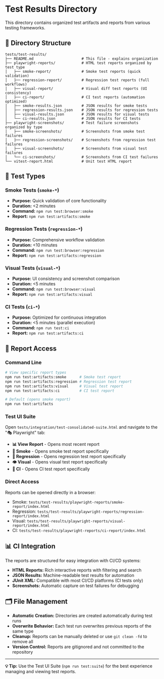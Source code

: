 # Test Results Directory

This directory contains organized test artifacts and reports from various testing frameworks.

## 📁 Directory Structure

```
tests/test-results/
├── README.md                      # This file - explains organization
├── playwright-reports/            # HTML test reports organized by test type
│   ├── smoke-report/              # Smoke test reports (quick validation)
│   ├── regression-report/         # Regression test reports (full workflows)
│   ├── visual-report/             # Visual diff test reports (UI consistency)
│   ├── ci-report/                 # CI test reports (automation optimized)
│   ├── smoke-results.json         # JSON results for smoke tests
│   ├── regression-results.json    # JSON results for regression tests
│   ├── visual-results.json        # JSON results for visual tests
│   └── ci-results.json            # JSON results for CI tests
├── playwright-screenshots/        # Test failure screenshots organized by type
│   ├── smoke-screenshots/         # Screenshots from smoke test failures
│   ├── regression-screenshots/    # Screenshots from regression test failures
│   ├── visual-screenshots/        # Screenshots from visual test failures
│   └── ci-screenshots/            # Screenshots from CI test failures
└── vitest-report.html             # Unit test HTML report
```

## 🎯 **Test Types**

### **Smoke Tests** (`smoke-*`)
- **Purpose:** Quick validation of core functionality
- **Duration:** <2 minutes
- **Command:** `npm run test:browser:smoke`
- **Report:** `npm run test:artifacts:smoke`

### **Regression Tests** (`regression-*`)
- **Purpose:** Comprehensive workflow validation
- **Duration:** <10 minutes
- **Command:** `npm run test:browser:regression`
- **Report:** `npm run test:artifacts:regression`

### **Visual Tests** (`visual-*`)
- **Purpose:** UI consistency and screenshot comparison
- **Duration:** <5 minutes
- **Command:** `npm run test:browser:visual`
- **Report:** `npm run test:artifacts:visual`

### **CI Tests** (`ci-*`)
- **Purpose:** Optimized for continuous integration
- **Duration:** <5 minutes (parallel execution)
- **Command:** `npm run test:ci`
- **Report:** `npm run test:artifacts:ci`

## 🔧 **Report Access**

### **Command Line**
```bash
# View specific report types
npm run test:artifacts:smoke      # Smoke test report
npm run test:artifacts:regression # Regression test report
npm run test:artifacts:visual     # Visual test report
npm run test:artifacts:ci         # CI test report

# Default (opens smoke report)
npm run test:artifacts
```

### **Test UI Suite**
Open `tests/integration/test-consolidated-suite.html` and navigate to the "🎭 Playwright" tab:
- **📊 View Report** - Opens most recent report
- **💨 Smoke** - Opens smoke test report specifically
- **🔄 Regression** - Opens regression test report specifically  
- **👁️ Visual** - Opens visual test report specifically
- **🤖 CI** - Opens CI test report specifically

### **Direct Access**
Reports can be opened directly in a browser:
- Smoke: `tests/test-results/playwright-reports/smoke-report/index.html`
- Regression: `tests/test-results/playwright-reports/regression-report/index.html`
- Visual: `tests/test-results/playwright-reports/visual-report/index.html`
- CI: `tests/test-results/playwright-reports/ci-report/index.html`

## 📊 **CI Integration**

The reports are structured for easy integration with CI/CD systems:
- **HTML Reports:** Rich interactive reports with filtering and search
- **JSON Results:** Machine-readable test results for automation
- **JUnit XML:** Compatible with most CI/CD platforms (CI tests only)
- **Screenshots:** Automatic capture on test failures for debugging

## 🗂️ **File Management**

- **Automatic Creation:** Directories are created automatically during test runs
- **Overwrite Behavior:** Each test run overwrites previous reports of the same type
- **Cleanup:** Reports can be manually deleted or use `git clean -fd` to remove all
- **Version Control:** Reports are gitignored and not committed to the repository

---

**💡 Tip:** Use the Test UI Suite (`npm run test:suite`) for the best experience managing and viewing test reports.